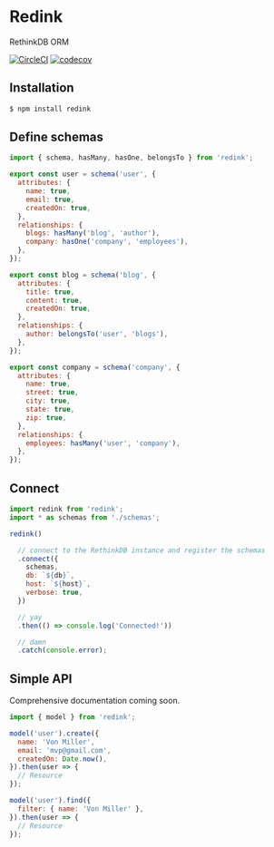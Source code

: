 # Redink
RethinkDB ORM

[![CircleCI](https://circleci.com/gh/directlyio/redink.svg?style=svg)](https://circleci.com/gh/directlyio/redink)
[![codecov](https://codecov.io/gh/directlyio/redink/branch/master/graph/badge.svg)](https://codecov.io/gh/directlyio/redink)

## Installation
```sh
$ npm install redink
```

## Define schemas
```js
import { schema, hasMany, hasOne, belongsTo } from 'redink';

export const user = schema('user', {
  attributes: {
    name: true,
    email: true,
    createdOn: true,
  },
  relationships: {
    blogs: hasMany('blog', 'author'),
    company: hasOne('company', 'employees'),
  },
});

export const blog = schema('blog', {
  attributes: {
    title: true,
    content: true,
    createdOn: true,
  },
  relationships: {
    author: belongsTo('user', 'blogs'),
  },
});

export const company = schema('company', {
  attributes: {
    name: true,
    street: true,
    city: true,
    state: true,
    zip: true,
  },
  relationships: {
    employees: hasMany('user', 'company'),
  },
});
```

## Connect
```js
import redink from 'redink';
import * as schemas from './schemas';

redink()

  // connect to the RethinkDB instance and register the schemas
  .connect({
    schemas,
    db: `${db}`,
    host: `${host}`,
    verbose: true,
  })

  // yay
  .then(() => console.log('Connected!'))

  // damn
  .catch(console.error);
```

## Simple API
Comprehensive documentation coming soon.
```js
import { model } from 'redink';

model('user').create({
  name: 'Von Miller',
  email: 'mvp@gmail.com',
  createdOn: Date.now(),
}).then(user => {
  // Resource
});

model('user').find({
  filter: { name: 'Von Miller' },
}).then(user => {
  // Resource
});
```
